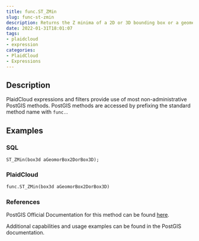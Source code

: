 ```yaml
---
title: func.ST_ZMin
slug: func-st-zmin
description: Returns the Z minima of a 2D or 3D bounding box or a geometry
date: 2022-01-31T18:01:07
tags:
- plaidcloud
- expression
categories:
- PlaidCloud
- Expressions
---
```



## Description


PlaidCloud expressions and filters provide use of most non-administrative PostGIS methods. PostGIS methods are accessed by prefixing the standard method name with `func.`.



## Examples


### SQL



```
ST_ZMin(box3d aGeomorBox2DorBox3D);
```


### PlaidCloud



```python
func.ST_ZMin(box3d aGeomorBox2DorBox3D)
```


### References


PostGIS Official Documentation for this method can be found [here](https://postgis.net/docs/manual-3.1/ST_ZMin.html).



Additional capabilities and usage examples can be found in the PostGIS documentation.

